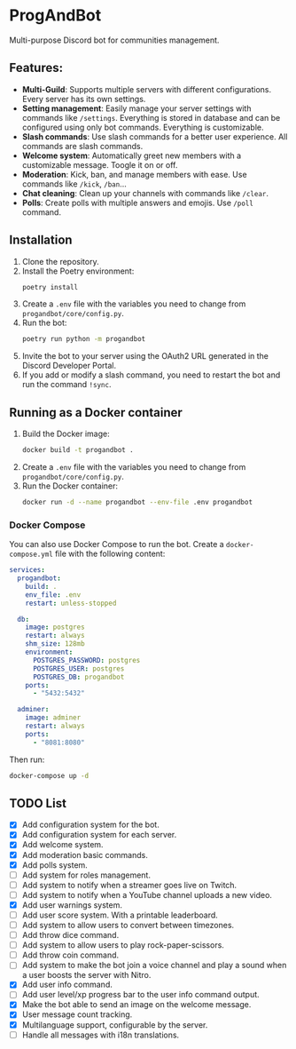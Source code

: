 # ProgAndBot
Multi-purpose Discord bot for communities management.


## Features:
- **Multi-Guild**: Supports multiple servers with different configurations. Every server has its own settings.
- **Setting management**: Easily manage your server settings with commands like `/settings`. Everything is stored in database and can be configured using only bot commands. Everything is customizable.
- **Slash commands**: Use slash commands for a better user experience. All commands are slash commands.
- **Welcome system**: Automatically greet new members with a customizable message. Toogle it on or off.
- **Moderation**: Kick, ban, and manage members with ease. Use commands like `/kick`, `/ban`...
- **Chat cleaning**: Clean up your channels with commands like `/clear`.
- **Polls**: Create polls with multiple answers and emojis. Use `/poll` command.


## Installation

1. Clone the repository.
2. Install the Poetry environment:
   ```bash
   poetry install
   ```
3. Create a `.env` file with the variables you need to change from `progandbot/core/config.py`.
4. Run the bot:
   ```bash
   poetry run python -m progandbot
   ```
5. Invite the bot to your server using the OAuth2 URL generated in the Discord Developer Portal.
6. If you add or modify a slash command, you need to restart the bot and run the command `!sync`.

## Running as a Docker container
1. Build the Docker image:
   ```bash
   docker build -t progandbot .
   ```
2. Create a `.env` file with the variables you need to change from `progandbot/core/config.py`.
3. Run the Docker container:
   ```bash
   docker run -d --name progandbot --env-file .env progandbot
   ```

### Docker Compose
You can also use Docker Compose to run the bot. Create a `docker-compose.yml` file with the following content:

```yaml
services:
  progandbot:
    build: .
    env_file: .env
    restart: unless-stopped

  db:
    image: postgres
    restart: always
    shm_size: 128mb
    environment:
      POSTGRES_PASSWORD: postgres
      POSTGRES_USER: postgres
      POSTGRES_DB: progandbot
    ports:
      - "5432:5432"

  adminer:
    image: adminer
    restart: always
    ports:
      - "8081:8080"

```

Then run:
```bash
docker-compose up -d
```

## TODO List
- [x] Add configuration system for the bot.
- [x] Add configuration system for each server.
- [x] Add welcome system.
- [x] Add moderation basic commands.
- [x] Add polls system.
- [ ] Add system for roles management.
- [ ] Add system to notify when a streamer goes live on Twitch.
- [ ] Add system to notify when a YouTube channel uploads a new video.
- [x] Add user warnings system.
- [ ] Add user score system. With a printable leaderboard.
- [ ] Add system to allow users to convert between timezones.
- [ ] Add throw dice command.
- [ ] Add system to allow users to play rock-paper-scissors.
- [ ] Add throw coin command.
- [ ] Add system to make the bot join a voice channel and play a sound when a user boosts the server with Nitro.
- [x] Add user info command.
- [ ] Add user level/xp progress bar to the user info command output.
- [x] Make the bot able to send an image on the welcome message.
- [x] User message count tracking.
- [x] Multilanguage support, configurable by the server.
- [ ] Handle all messages with i18n translations.